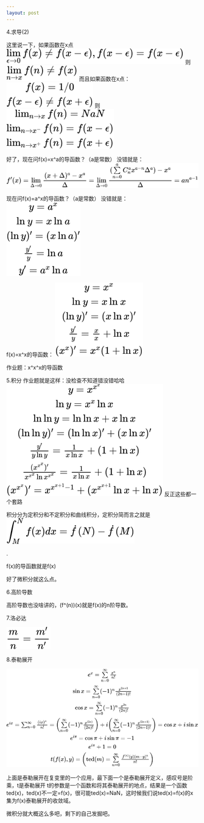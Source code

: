 ```yaml
---
layout: post
---
```

  
4.求导(2)
  
这里说一下，如果函数在x点
![](/assets/img/xds.svg)
则
![](/assets/img/wfl.svg)
而且如果函数在x点：
![](/assets/img/epsl.svg)
则
![](/assets/img/owsl.svg)
  
好了，现在问f(x)=x^a的导函数？（a是常数）
没错就是：
![](/assets/img/wslsl.svg)
  
现在问f(x)=a^x的导函数？（a是常数）
没错就是：
![](/assets/img/wslwslsvg.svg)
  
f(x)=x^x的导函数：
![](/assets/img/stl.svg)
  
作业题：x^x^x的导函数
  
5.积分
作业题就是这样：没检查不知道错没错哈哈
![](/assets/img/xxxxxx.svg)
反正这些都一个套路
  
积分分为定积分和不定积分和曲线积分，定积分简而言之就是
![](/assets/img/jf.svg)
  
.
  
f(x)的导函数就是f(x)
  
好了微积分就这么点。
  
6.高阶导数
  
高阶导数也没啥讲的，(f^(n))(x)就是f(x)的n阶导数。
  
7.洛必达
  
![](/assets/img/lbd.svg)
  
8.泰勒展开
  
![](/assets/img/tlzk.svg)
  
上面是泰勒展开在复变里的一个应用，最下面一个是泰勒展开定义，感叹号是阶乘，t是泰勒展开
t的参数是一个函数和将其泰勒展开的地点，结果是一个函数ted(x)，ted(x)不一定=f(x)，很可能ted(x)=NaN，这时候我们说ted(x)=f(x)的x集为f(x)泰勒展开的收敛域。
  
微积分就大概这么多吧，剩下的自己发掘吧。